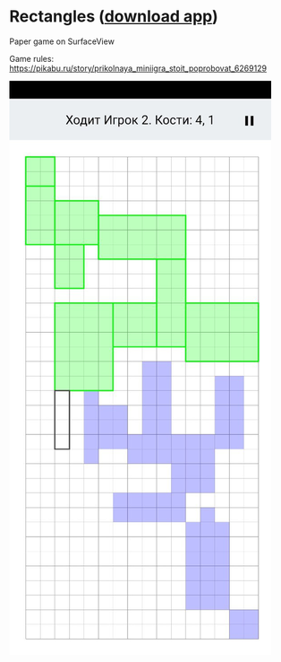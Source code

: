 # Rectangles ([download app](https://github.com/MagymD/Rectangles/raw/master/Rectangles.apk))

Paper game on SurfaceView

Game rules: https://pikabu.ru/story/prikolnaya_miniigra_stoit_poprobovat_6269129

![Photo](https://raw.githubusercontent.com/MagymD/Rectangles/master/image.jpeg)
